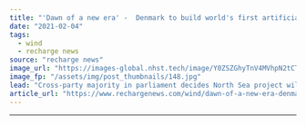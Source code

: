 ```yaml
---
title: "'Dawn of a new era' -  Denmark to build world's first artificial energy island in North Sea"
date: "2021-02-04"
tags: 
  - wind
  - recharge news
source: "recharge news"
image_url: "https://images-global.nhst.tech/image/Y0ZSZGhyTnV4MVhpN2tCT0NJMWpSZDNrNE1YWEREUThTM0VzZDZ0Ym41Yz0=/nhst/binary/e9ac06876092b6e79f6d64b2636822f5"
image_fp: "/assets/img/post_thumbnails/148.jpg"
lead: "Cross-party majority in parliament decides North Sea project will be built in a public-private partnership with nation holding majority-stake"
article_url: "https://www.rechargenews.com/wind/dawn-of-a-new-era-denmark-to-build-worlds-first-artificial-energy-island-in-north-sea/2-1-957565"
---
```


---
